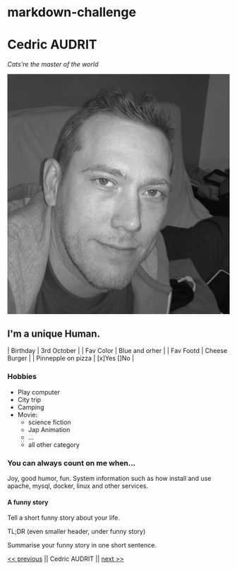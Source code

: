 # markdown-challenge



# Cedric AUDRIT

*Cats're the master of the world*

![](me-badf_bw.png)


## I'm a unique Human.



| Birthday | 3rd October |
| Fav Color | Blue and orher |
| Fav Footd | Cheese Burger |
| Pinnepple on pizza | [x]Yes []No |


### Hobbies

* Play computer
* City trip
* Camping
* Movie:
    - science fiction
    - Jap Animation
    - ...
    - all other category

### You can always count on me when...

Joy, good humor, fun. System information such as how install and use apache, mysql, docker, linux and other services.

#### A funny story

Tell a short funny story about your life.

TL;DR (even smaller header, under funny story)

Summarise your funny story in one short sentence.


[<< previous](https://github.com/iCarolinei/markdown-challenge/) || Cedric AUDRIT || [next >>](https://github.com/Freecey/markdown-challenge/)  
